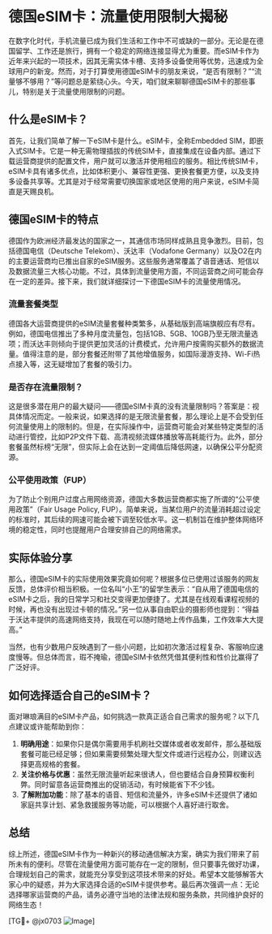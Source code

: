 # 德国eSIM卡：流量使用限制大揭秘

在数字化时代，手机流量已成为我们生活和工作中不可或缺的一部分。无论是在德国留学、工作还是旅行，拥有一个稳定的网络连接显得尤为重要。而eSIM卡作为近年来兴起的一项技术，因其无需实体卡槽、支持多设备使用等优势，迅速成为全球用户的新宠。然而，对于打算使用德国eSIM卡的朋友来说，“是否有限制？”“流量够不够用？”等问题总是萦绕心头。今天，咱们就来聊聊德国eSIM卡的那些事儿，特别是关于流量使用限制的问题。

## 什么是eSIM卡？

首先，让我们简单了解一下eSIM卡是什么。eSIM卡，全称Embedded SIM，即嵌入式SIM卡。它是一种无需物理插拔的传统SIM卡，直接集成在设备内部。通过下载运营商提供的配置文件，用户就可以激活并使用相应的服务。相比传统SIM卡，eSIM卡具有诸多优点，比如体积更小、兼容性更强、更换套餐更方便，以及支持多设备共享等。尤其是对于经常需要切换国家或地区使用的用户来说，eSIM卡简直是天赐良机。

## 德国eSIM卡的特点

德国作为欧洲经济最发达的国家之一，其通信市场同样成熟且竞争激烈。目前，包括德国电信（Deutsche Telekom）、沃达丰（Vodafone Germany）以及O2在内的主要运营商均已推出自家的eSIM服务。这些服务通常覆盖了语音通话、短信以及数据流量三大核心功能。不过，具体到流量使用方面，不同运营商之间可能会存在一定的差异。接下来，我们就详细探讨一下德国eSIM卡的流量使用情况。

### 流量套餐类型

德国各大运营商提供的eSIM流量套餐种类繁多，从基础版到高端旗舰应有尽有。例如，德国电信推出了多种月度流量包，包括1GB、5GB、10GB乃至无限流量选项；而沃达丰则倾向于提供更加灵活的计费模式，允许用户按需购买额外的数据流量。值得注意的是，部分套餐还附带了其他增值服务，如国际漫游支持、Wi-Fi热点接入等，这无疑增加了套餐的吸引力。

### 是否存在流量限制？

这是很多潜在用户的最大疑问——德国eSIM卡真的没有流量限制吗？答案是：视具体情况而定。一般来说，如果选择的是无限流量套餐，那么理论上是不会受到任何流量使用上的限制的。但是，在实际操作中，运营商可能会对某些特定类型的活动进行管控，比如P2P文件下载、高清视频流媒体播放等高耗能行为。此外，部分套餐虽然标榜“无限”，但实际上会在达到一定阈值后降低网速，以确保公平分配资源。

### 公平使用政策（FUP）

为了防止个别用户过度占用网络资源，德国大多数运营商都实施了所谓的“公平使用政策”（Fair Usage Policy, FUP）。简单来说，当某位用户的流量消耗超过设定的标准时，其后续的网速可能会被下调至较低水平。这一机制旨在维护整体网络环境的稳定性，同时也提醒用户合理安排自己的网络需求。

## 实际体验分享

那么，德国eSIM卡的实际使用效果究竟如何呢？根据多位已使用过该服务的网友反馈，总体评价相当积极。一位名叫“小王”的留学生表示：“自从用了德国电信的eSIM卡之后，我的日常学习和社交变得更加便捷了。尤其是在线观看课程视频的时候，再也没有出现过卡顿的情况。”另一位从事自由职业的摄影师也提到：“得益于沃达丰提供的高速网络支持，我现在可以随时随地上传作品集，工作效率大大提高。”

当然，也有少数用户反映遇到了一些小问题，比如初次激活过程复杂、客服响应速度慢等。但总体而言，瑕不掩瑜，德国eSIM卡依然凭借其便利性和性价比赢得了广泛好评。

## 如何选择适合自己的eSIM卡？

面对琳琅满目的eSIM卡产品，如何挑选一款真正适合自己需求的服务呢？以下几点建议或许能帮助到你：

1. **明确用途**：如果你只是偶尔需要用手机刷社交媒体或者收发邮件，那么基础版套餐可能已经足够；但如果需要频繁处理大型文件或进行远程办公，则建议选择更高规格的套餐。
2. **关注价格与优惠**：虽然无限流量听起来很诱人，但也要结合自身预算权衡利弊。同时留意各运营商推出的促销活动，有时候能省下不少钱。
3. **了解附加功能**：除了基本的语音、短信和流量外，许多eSIM卡还提供了诸如家庭共享计划、紧急救援服务等功能，可以根据个人喜好进行取舍。

## 总结

综上所述，德国eSIM卡作为一种新兴的移动通信解决方案，确实为我们带来了前所未有的便利。尽管在流量使用方面可能存在一定的限制，但只要事先做好功课，合理规划自己的需求，就能充分享受到这项技术带来的好处。希望本文能够解答大家心中的疑惑，并为大家选择合适的eSIM卡提供参考。最后再次强调一点：无论选择哪家运营商的产品，请务必遵守当地的法律法规和服务条款，共同维护良好的网络生态！

[TG💪+ @jx0703 ![Image](https://github.com/user-attachments/assets/dbca1d08-cadb-493c-b0ec-ad6f7a83f270)]